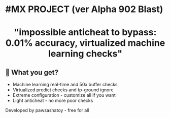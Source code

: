 # #MX PROJECT (ver Alpha 902 Blast)
# <p align="center">"impossible anticheat to bypass: 0.01% accuracy, virtualized machine learning checks"</p>
  


## 🧐 What you get?
- Machine learning real-time and 50x buffer checks
- Virtualized predict checks and tp-ground ignore
- Extreme configuration - customize all if you want
- Light anticheat - no more poor checks


Developed by pawsashatoy - free for all
        
